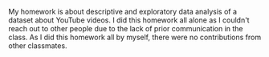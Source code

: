 My homework is about descriptive and exploratory data analysis of a dataset about YouTube videos. I did this homework all alone as I couldn't reach out to other people due to the lack of prior communication in the class. As I did this homework all by myself, there were no contributions from other classmates.
